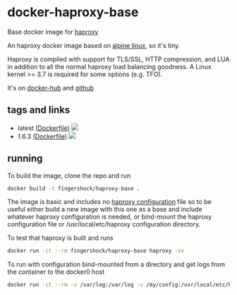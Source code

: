 # docker-haproxy-base
Base docker image for [haproxy](http://www.haproxy.org/)

An haproxy docker image based on [alpine linux](http://www.alpinelinux.org/), so it's tiny.

Haproxy is compiled with support for TLS/SSL, HTTP compression, and LUA in addition to all the normal haproxy load balancing goodness. A Linux kernel >= 3.7 is required for some options (e.g. TFO).


It's on [docker-hub](https://hub.docker.com/r/fingershock/haproxy-base/) and [github](https://github.com/iJJi/docker-haproxy-base)

## tags and links
 * latest [(Dockerfile)](https://github.com/iJJi/docker-haproxy-base/blob/master/Dockerfile) [![](https://badge.imagelayers.io/fingershock/haproxy-base:latest.svg)](https://imagelayers.io/?images=fingershock/haproxy-base:latest)
 * 1.6.3 [(Dockerfile)](https://github.com/iJJi/docker-haproxy-base/blob/1.6.3/Dockerfile) [![](https://badge.imagelayers.io/fingershock/haproxy-base:1.6.3.svg)](https://imagelayers.io/?images=fingershock/haproxy-base:1.6.3)


## running

To build the image, clone the repo and run
```sh
docker build -t fingershock/haproxy-base .
```

The image is basic and includes no [haproxy configuration](https://cbonte.github.io/haproxy-dconv/configuration-1.6.html) file so to be useful either build a new image with this one as a base and include whatever haproxy configuration is needed, or bind-mount the haproxy configuration file or /usr/local/etc/haproxy configuration directory.

To test that haproxy is built and runs
```sh
docker run -it --rm fingershock/haproxy-base haproxy -vv
```

To run with configuration bind-mounted from a directory and get logs from the container to the docker0 host
```sh
docker run -it --rm -v /var/log:/var/log -v /my/config:/usr/local/etc/haproxy:ro  fingershock/haproxy-base haproxy -f /usr/local/etc/haproxy/haproxy.cfg -c
```
